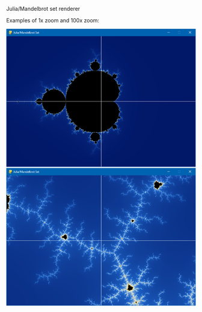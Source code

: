 Julia/Mandelbrot set renderer

Examples of 1x zoom and 100x zoom:

![](mandelbrot_1x.png)
![](mandelbrot_100x.png)
